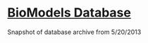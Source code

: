 # [BioModels Database](http://www.ebi.ac.uk/biomodels-main/)
Snapshot of database archive from 5/20/2013
